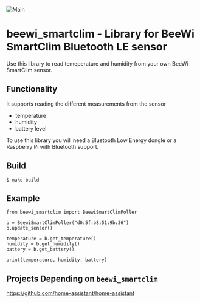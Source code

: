 ![Main](https://github.com/alemuro/beewi_smartclim/workflows/Main/badge.svg?branch=master)

# beewi_smartclim - Library for BeeWi SmartClim Bluetooth LE sensor


Use this library to read temeperature and humidity from your own BeeWi SmartClim sensor.



## Functionality 
It supports reading the different measurements from the sensor
- temperature
- humidity
- battery level

To use this library you will need a Bluetooth Low Energy dongle or a Raspberry Pi with Bluetooth support.


## Build

```
$ make build
```


## Example

```
from beewi_smartclim import BeewiSmartClimPoller

b = BeewiSmartClimPoller("d0:5f:b8:51:9b:36")
b.update_sensor()

temperature = b.get_temperature()
humidity = b.get_humidity()
battery = b.get_battery()

print(temperature, humidity, battery)
```



## Projects Depending on `beewi_smartclim`

https://github.com/home-assistant/home-assistant